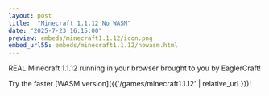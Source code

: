 ```yaml
---
layout: post
title:  "Minecraft 1.1.12 No WASM"
date: "2025-7-23 16:15:00"
preview: embeds/minecraft1.1.12/icon.png
embed_url55: embeds/minecraft1.1.12/nowasm.html
---
```

REAL Minecraft 1.1.12 running in your browser brought to you by EaglerCraft!

Try the faster [WASM version]({{'/games/minecraft1.1.12' | relative_url }})!